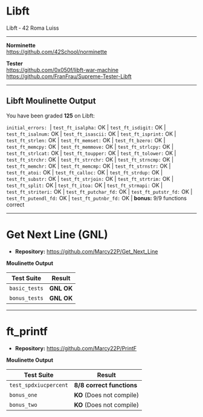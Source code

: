 # Libft

Libft ‑ 42 Roma Luiss

---

**Norminette**  
<https://github.com/42School/norminette>

**Tester**  
<https://github.com/0x050f/libft-war-machine>  
<https://github.com/FranFrau/Supreme-Tester-Libft>

---

## Libft Moulinette Output

You have been graded **125** on Libft:

`initial_errors:`  | `test_ft_isalpha:` OK | `test_ft_isdigit:` OK | `test_ft_isalnum:` OK | `test_ft_isascii:` OK | `test_ft_isprint:` OK | `test_ft_strlen:` OK | `test_ft_memset:` OK | `test_ft_bzero:` OK | `test_ft_memcpy:` OK | `test_ft_memmove:` OK | `test_ft_strlcpy:` OK | `test_ft_strlcat:` OK | `test_ft_toupper:` OK | `test_ft_tolower:` OK | `test_ft_strchr:` OK | `test_ft_strrchr:` OK | `test_ft_strncmp:` OK | `test_ft_memchr:` OK | `test_ft_memcmp:` OK | `test_ft_strnstr:` OK | `test_ft_atoi:` OK | `test_ft_calloc:` OK | `test_ft_strdup:` OK | `test_ft_substr:` OK | `test_ft_strjoin:` OK | `test_ft_strtrim:` OK | `test_ft_split:` OK | `test_ft_itoa:` OK | `test_ft_strmapi:` OK | `test_ft_striteri:` OK | `test_ft_putchar_fd:` OK | `test_ft_putstr_fd:` OK | `test_ft_putendl_fd:` OK | `test_ft_putnbr_fd:` OK | **bonus:** 9/9 functions correct

---

# Get Next Line (GNL)

- **Repository:** <https://github.com/Marcy22P/Get_Next_Line>

**Moulinette Output**

| Test Suite | Result |
|------------|--------|
| `basic_tests` | **GNL OK** |
| `bonus_tests` | **GNL OK** |

---

# ft_printf

- **Repository:** <https://github.com/Marcy22P/PrintF>

**Moulinette Output**

| Test Suite | Result |
|------------|--------|
| `test_spdxiucpercent` | **8/8 correct functions** |
| `bonus_one` | **KO** (Does not compile) |
| `bonus_two` | **KO** (Does not compile) |

